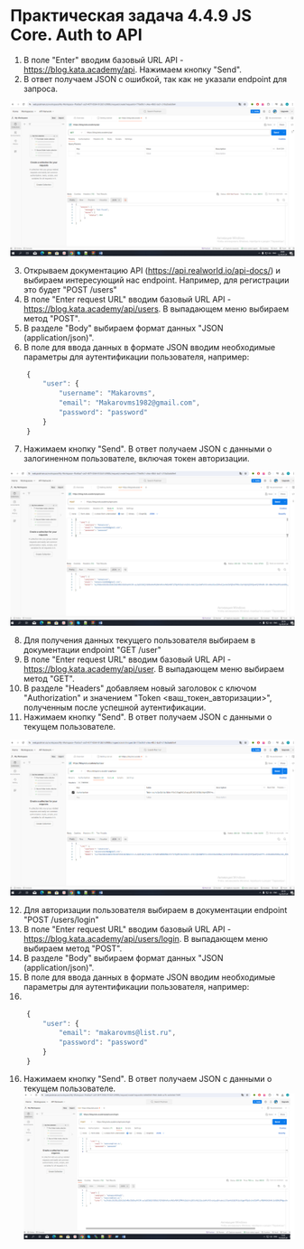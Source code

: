 ﻿# Практическая задача 4.4.9 JS Core. Auth to API

1.	В поле "Enter" вводим базовый URL API - https://blog.kata.academy/api. Нажимаем кнопку "Send".
2.	В ответ получаем JSON с ошибкой, так как не указали endpoint для запроса.

![](1.png)

3.	Открываем документацию API (https://api.realworld.io/api-docs/) и выбираем интересующий нас endpoint. Например, для регистрации это будет "POST /users"
4.	В поле "Enter request URL" вводим базовый URL API - https://blog.kata.academy/api/users. В выпадающем меню выбираем метод "POST".
5.	В разделе "Body" выбираем формат данных "JSON (application/json)".
6.	В поле для ввода данных в формате JSON вводим необходимые параметры для аутентификации пользователя, например:

```javascript
	{
	    "user": {
	        "username": "Makarovms",
	        "email": "Makarovms1982@gmail.com",
	        "password": "password"
	    }
	}
```

7.	Нажимаем кнопку "Send". В ответ получаем JSON с данными о залогиненном пользователе, включая токен авторизации.

![](2.png)

8.	Для получения данных текущего пользователя выбираем в документации endpoint "GET /user"
9.	В поле "Enter request URL" вводим базовый URL API - https://blog.kata.academy/api/user. В выпадающем меню выбираем метод "GET".
10.	В разделе "Headers" добавляем новый заголовок с ключом "Authorization" и значением "Token <ваш_токен_авторизации>", полученным после успешной аутентификации.
11.	Нажимаем кнопку "Send". В ответ получаем JSON с данными о текущем пользователе.

![](3.png)

12.	Для авторизации пользователя выбираем в документации endpoint "POST /users/login"
13.	В поле "Enter request URL" вводим базовый URL API - https://blog.kata.academy/api/users/login. В выпадающем меню выбираем метод "POST".
14.	В разделе "Body" выбираем формат данных "JSON (application/json)".
15.	В поле для ввода данных в формате JSON вводим необходимые параметры для аутентификации пользователя, например:
16.	
```javascript
	{
	    "user": {
	        "email": "makarovms@list.ru",
	        "password": "password"
	    }
	}
```

16.	Нажимаем кнопку "Send". В ответ получаем JSON с данными о текущем пользователе.
![](4.png)

